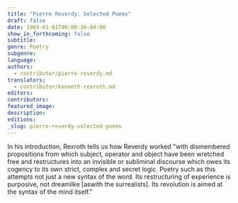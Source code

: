```yaml
---
title: "Pierre Reverdy: Selected Poems"
draft: false
date: 1969-01-01T06:00:38-04:00
show_in_forthcoming: false
subtitle:
genre: Poetry
subgenre:
language:
authors:
  - contributor/pierre-reverdy.md
translators:
  - contributor/kenneth-rexroth.md
editors:
contributors:
featured_image:
description:
editions:
_slug: pierre-reverdy-selected-poems
---
```


In his introduction, Rexroth tells us how Reverdy worked "with dismembered propositions from which subject, operator and object have been wretched free and restructures into an invisible or subliminal discourse which owes its cogency to its own strict, complex and secret logic. Poetry such as this attempts not just a new syntax of the word. Its restructuring of experience is purposive, not dreamilke [aswith the surrealists]. Its revolution is aimed at the syntax of the mind itself."

